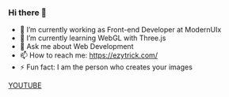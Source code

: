 ### Hi there 👋


- 🔭 I’m currently working as Front-end Developer at ModernUIx
- 🌱 I’m currently learning WebGL with Three.js 
- 💬 Ask me about Web Development
- 📫 How to reach me: https://ezytrick.com/
- ⚡ Fun fact: I am the person who creates your images

<a href="https://www.youtube.com/c/EASYWAYtricks">YOUTUBE</a>

<!--
**Irushan22/Irushan22** is a ✨ _special_ ✨ repository because its `README.md` (this file) appears on your GitHub profile.





